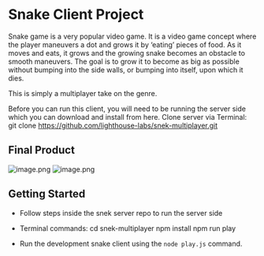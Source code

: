 # Snake Client Project

Snake game is a very popular video game. It is a video game concept where the player maneuvers a dot and grows it by ‘eating’ pieces of food. As it moves and eats, it grows and the growing snake becomes an obstacle to smooth maneuvers. The goal is to grow it to become as big as possible without bumping into the side walls, or bumping into itself, upon which it dies.

This is simply a multiplayer take on the genre.

Before you can run this client, you will need to be running the server side which you can download and install from here. 
Clone server via Terminal:
git clone https://github.com/lighthouse-labs/snek-multiplayer.git

## Final Product

![image.png](#)
![image.png](#)


## Getting Started

- Follow steps inside the snek server repo to run the server side
- Terminal commands:
  cd snek-multiplayer
  npm install
  npm run play

- Run the development snake client using the `node play.js` command.
